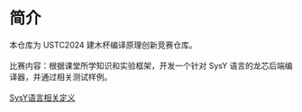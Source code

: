 # 简介

本仓库为 USTC2024 建木杯编译原理创新竞赛仓库。<br /> <br />
比赛内容：根据课堂所学知识和实验框架，开发一个针对 SysY 语言的龙芯后端编译器，并通过相关测试样例。<br /> <br />
[SysY语言相关定义](https://cscourse.ustc.edu.cn/vdir/Gitlab/PB21111645/compiler-test/-/blob/master/compiler-test/SysY2022%E8%AF%AD%E8%A8%80%E5%AE%9A%E4%B9%89-V1.pdf)